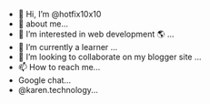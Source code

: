 - 👋 Hi, I’m @hotfix10x10
- 🤔 about me...
- 👀 I’m interested in web development 🌎 ...
- 🌱 I’m currently a learner  ...
- 💞️ I’m looking to collaborate on my blogger site ...
- 📫 How to reach me...
- Google chat...
- @karen.technology...

<!---
hotfix10x10 is a ✨ special ✨ repository because its `README.md` (this file) appears on your GitHub profile.
You can click the Preview link to take a look at your changes.
--->
